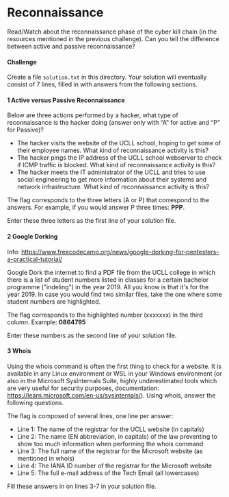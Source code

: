 # Reconnaissance

Read/Watch about the reconnaissance phase of the cyber kill chain (in the resources mentioned in the previous challenge). Can you tell the difference between active and passive reconnaissance?

#### Challenge
Create a file `solution.txt` in this directory. Your solution will eventually consist of 7 lines, filled in with answers from the following sections.

#### 1 Active versus Passive Reconnaissance

Below are three actions performed by a hacker, what type of reconnaissance is the hacker doing (answer only with “A” for active and “P” for Passive)? 
- The hacker visits the website of the UCLL school, hoping to get some of their employee names. What kind of reconnaissance activity is this? 
- The hacker pings the IP address of the UCLL school webserver to check if ICMP traffic is blocked. What kind of reconnaissance activity is this? 
- The hacker meets the IT administrator of the UCLL and tries to use social engineering to get more information about their systems and network infrastructure. What kind of reconnaissance activity is this? 

The flag corresponds to the three letters (A or P) that correspond to the answers. For example, if you would answer P three times: __PPP__.

Enter these three letters as the first line of your solution file.

#### 2 Google Dorking

Info: https://www.freecodecamp.org/news/google-dorking-for-pentesters-a-practical-tutorial/

Google Dork the internet to find a PDF file from the UCLL college in which there is a list of student numbers listed in classes for a certain bachelor programme ("indeling") in the year 2019. All you know is that it's for the year 2019. In case you would find two similar files, take the one where some student numbers are highlighted.

The flag corresponds to the highlighted number (xxxxxxx) in the third column. Example: __0864795__

Enter these numbers as the second line of your solution file.

#### 3 Whois

Using the whois command is often the first thing to check for a website. It is available in any Linux environment or WSL in your Windows environment (or also in the Microsoft SysInternals Suite, highly underestimated tools which are very useful for security purposes, documentation: https://learn.microsoft.com/en-us/sysinternals/). Using whois, answer the following questions.

The flag is composed of several lines, one line per answer:
- Line 1: The name of the registrar for the UCLL website (in capitals)
- Line 2: The name (EN abbreviation, in capitals) of the law preventing to show too much information when performing the whois command
- Line 3: The full name of the registrar for the Microsoft website (as mentioned in whois)
- Line 4: The IANA ID number of the registrar for the Microsoft website 
- Line 5: The full e-mail address of the Tech Email (all lowercases)

Fill these answers in on lines 3-7 in your solution file.